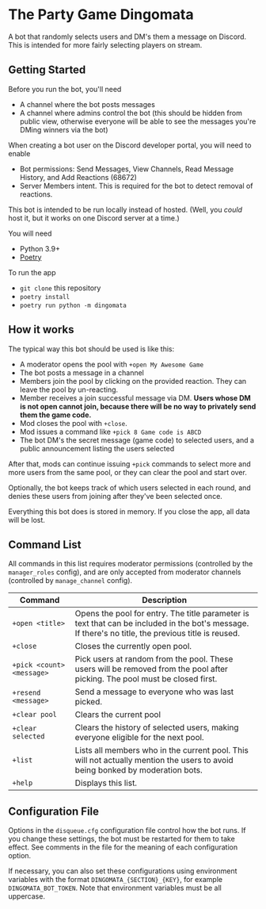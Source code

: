 # The Party Game Dingomata
A bot that randomly selects users and DM's them a message on Discord. This is intended for more fairly selecting 
players on stream. 

## Getting Started

Before you run the bot, you'll need 
- A channel where the bot posts messages
- A channel where admins control the bot (this should be hidden from public view, otherwise everyone will be able to 
  see the messages you're DMing winners via the bot)

When creating a bot user on the Discord developer portal, you will need to enable
- Bot permissions: Send Messages, View Channels, Read Message History, and Add Reactions (68672)
- Server Members intent. This is required for the bot to detect removal of reactions.

This bot is intended to be run locally instead of hosted. (Well, you *could* host it, but it works on one Discord server 
at a time.)

You will need 
- Python 3.9+
- [Poetry](https://python-poetry.org/docs/#installation)

To run the app
- `git clone` this repository
- `poetry install`
- `poetry run python -m dingomata`

## How it works

The typical way this bot should be used is like this:

- A moderator opens the pool with `+open My Awesome Game`
- The bot posts a message in a channel
- Members join the pool by clicking on the provided reaction. They can leave the pool by un-reacting.
- Member receives a join successful message via DM. **Users whose DM is not open cannot join, because there will be no way to privately send them the game code.** 
- Mod closes the pool with `+close`.
- Mod issues a command like `+pick 8 Game code is ABCD`
- The bot DM's the secret message (game code) to selected users, and a public announcement listing the users selected

After that, mods can continue issuing `+pick` commands to select more and more users from the same pool, or they can
clear the pool and start over.

Optionally, the bot keeps track of which users selected in each round, and denies these users from joining after they've
been selected once.

Everything this bot does is stored in memory. If you close the app, all data will be lost. 

## Command List

All commands in this list requires moderator permissions (controlled by the `manager_roles` config), and are only 
accepted from moderator channels (controlled by `manage_channel` config).

| Command | Description |
| --- | --- |
| `+open <title>` | Opens the pool for entry. The title parameter is text that can be included in the bot's message. If there's no title, the previous title is reused. |
| `+close` | Closes the currently open pool. |
| `+pick <count> <message>` | Pick <count> users at random from the pool. These users will be removed from the pool after picking. The pool must be closed first. |
| `+resend <message>` | Send a message to everyone who was last picked. |
| `+clear pool` | Clears the current pool |
| `+clear selected` | Clears the history of selected users, making everyone eligible for the next pool. |
| `+list` | Lists all members who in the current pool. This will not actually mention the users to avoid being bonked by moderation bots.
| `+help` | Displays this list. |

## Configuration File

Options in the `disqueue.cfg` configuration file control how the bot runs. If you change these settings, the bot must 
be restarted for them to take effect. See comments in the file for the meaning of each configuration option.

If necessary, you can also set these configurations using environment variables with the format 
`DINGOMATA_{SECTION}_{KEY}`, for example `DINGOMATA_BOT_TOKEN`. Note that environment variables must be all uppercase.
